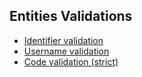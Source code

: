 ## Entities Validations

- [Identifier validation](https://github.com/ErpNetDocs/tech/blob/master/reference/glossary/entities-validation/identifier-validation.md)
- [Username validation](https://github.com/ErpNetDocs/tech/blob/master/reference/glossary/entities-validation/username-validation.md)
- [Code validation (strict)](https://github.com/ErpNetDocs/tech/blob/master/reference/glossary/entities-validation/code-validation-strict.md)
